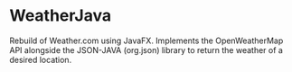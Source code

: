 # WeatherJava
Rebuild of Weather.com using JavaFX. Implements the OpenWeatherMap API alongside the JSON-JAVA (org.json) library to return the weather of a desired location.
